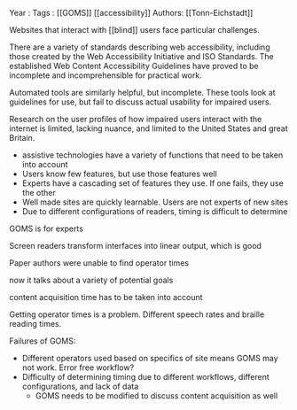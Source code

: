 Year   :
Tags   : [[GOMS]] [[accessibility]] 
Authors: [[Tonn-Eichstadt]]

Websites that interact with [[blind]] users face particular challenges.

There are a variety of standards describing web accessibility, including those created by the Web Accessibility Initiative and ISO Standards. The established Web Content Accessibility Guidelines have proved to be incomplete and incomprehensible for practical work. 

Automated tools are similarly helpful, but incomplete. These tools look at guidelines for use, but fail to discuss actual usability for impaired users.

Research on the user profiles of how impaired users interact with the internet is limited, lacking nuance, and limited to the United States and great Britain. 

 - assistive technologies have a variety of functions that need to be taken into account
 - Users know few features, but use those features well
 - Experts have a cascading set of features they use. If one fails, they use the other
 - Well made sites are quickly learnable. Users are not experts of new sites
 - Due to different configurations of readers, timing is difficult to determine

GOMS is for experts

Screen readers transform interfaces into linear output, which is good

Paper authors were unable to find operator times

now it talks about a variety of potential goals

content acquisition time has to be taken into account

Getting operator times is a problem. Different speech rates and braille reading times. 

Failures of GOMS: 

 - Different operators used based on specifics of site means GOMS may not work. Error free workflow?
 - Difficulty of determining timing due to different workflows, different configurations, and lack of data
   - GOMS needs to be modified to discuss content acquisition as well
